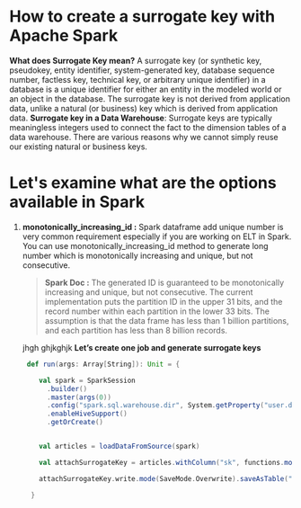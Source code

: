 # How to create a surrogate key with Apache Spark

 **What does  Surrogate Key  mean?**
 A surrogate key (or synthetic key, pseudokey, entity identifier, system-generated key, database sequence number, factless key, technical key, or arbitrary unique identifier) in a database is a unique identifier for either an entity in the modeled world or an object in the database. The surrogate key is not derived from application data, unlike a natural (or business) key which is derived from application data.
 **Surrogate key in a Data Warehouse**: Surrogate keys are typically meaningless integers used to connect the fact to the dimension tables of a data warehouse. There are various reasons why we cannot simply reuse our existing natural or business keys.

# Let's examine what are the options available in Spark

 1. **monotonically_increasing_id :** Spark dataframe add unique number is very common requirement especially if you are working on ELT in Spark. You can use monotonically_increasing_id method to generate long number which is monotonically increasing and unique, but not consecutive.
 
 

	>  **Spark Doc :** The generated ID is guaranteed to be monotonically increasing and unique, but not consecutive. The current implementation puts the partition ID in the upper 31 bits, and the record number within each partition in the lower 33 bits. The assumption is that the data frame has less than 1 billion partitions, and each partition has less than 8 billion records.
	
	jhgh
	ghjkghjk
	**Let’s create one job and generate surrogate keys**
	
	```scala
	 def run(args: Array[String]): Unit = {

	    val spark = SparkSession
	      .builder()
	      .master(args(0))
	      .config("spark.sql.warehouse.dir", System.getProperty("user.dir") + "/spark-warehouse")
	      .enableHiveSupport()
	      .getOrCreate()


	    val articles = loadDataFromSource(spark)

	    val attachSurrogateKey = articles.withColumn("sk", functions.monotonically_increasing_id())

	    attachSurrogateKey.write.mode(SaveMode.Overwrite).saveAsTable("articles_tbl")

	  }

	```

 
 
 
<!--stackedit_data:
eyJoaXN0b3J5IjpbLTE2NjQzNjQ4MjgsMzUxMjM2NDQ0LC0xMj
c5MDMwMDY5LDM2MzA0OTI5NSwtMjEyMjQ1ODEwMiwtOTA5Nzc0
MzEwLDExNDc2NTQ4MywtNTU4OTA4MDc3LC0xMDQ4NDc1OTQ1LC
0yMDg4NzQ2NjEyLC00NTI4MDIwNDQsMTM3MDcwMzI0NSwyNTY2
MjA4NDQsMTA5NjE1MjY5LC0zOTc3Mzc5MzUsMjAxNjkxMTE3MC
wxNjEwMTg3NzU1LC02MTg1NzY3MzUsLTE4MDU2MDkwNDcsLTc0
NzMwNDQwNV19
-->